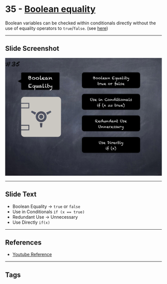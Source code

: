 # 35 - [Boolean equality](Boolean%20equality.md)
Boolean variables can be checked within conditionals directly without the use of equality operators to `true`/`false`. (see [here](https://github.com/crytic/slither/wiki/Detector-Documentation#boolean-equality))

___
## Slide Screenshot
![035.png](../../images/4.Pitfalls%20and%20Best%20Practices%20101/035.png)
___
## Slide Text
- Boolean Equality -> `true` or `false`
- Use in Conditionals `if (x == true)`
- Redundant Use -> Unnecessary
- Use Directly `if(x)`
___
## References
- [Youtube Reference](https://youtu.be/fgXuHaZDenU?t=1214)
___
## Tags